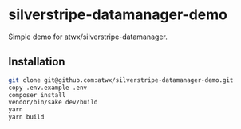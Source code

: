# silverstripe-datamanager-demo

Simple demo for atwx/silverstripe-datamanager.

## Installation

```bash
git clone git@github.com:atwx/silverstripe-datamanager-demo.git
copy .env.example .env
composer install
vendor/bin/sake dev/build
yarn
yarn build
```

